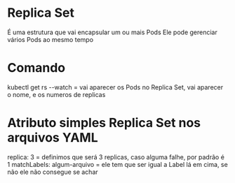 # Replica Set
É uma estrutura que vai encapsular um ou mais Pods
Ele pode gerenciar vários Pods ao mesmo tempo

# Comando
kubectl get rs --watch = vai aparecer os Pods no Replica Set, vai aparecer o nome, e os numeros de replicas

# Atributo simples Replica Set nos arquivos YAML
replica: 3  = definimos que será 3 replicas, caso alguma falhe, por padrão é 1
matchLabels: algum-arquivo = ele tem que ser igual a Label lá em cima, se não ele não consegue se achar
